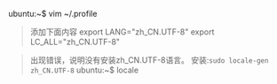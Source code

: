 ubuntu:~$ vim ~/.profile
> 添加下面内容
export LANG="zh_CN.UTF-8"
export LC_ALL="zh_CN.UTF-8"

>出现错误，说明没有安装zh_CN.UTF-8语言。
安装:`sudo locale-gen zh_CN.UTF-8`
> ubuntu:~$ locale